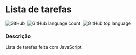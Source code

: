 # Lista de tarefas
 <p>
 <img alt="GitHub" src="https://img.shields.io/github/license/lucasbizachi/lista-de-tarefas">&#160;
 <img alt="GitHub language count" src="https://img.shields.io/github/languages/count/lucasbizachi/lista-de-tarefas">&#160;
 <img alt="GitHub top language" src="https://img.shields.io/github/languages/top/lucasbizachi/lista-de-tarefas">&#160;
 </p>
 
 <h3>Descrição</h3>
 Lista de tarefas feita com JavaScript.
 <img src=''>
